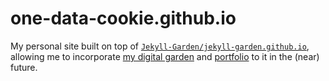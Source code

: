 # one-data-cookie.github.io

My personal site built on top of [`Jekyll-Garden/jekyll-garden.github.io`](https://github.com/Jekyll-Garden/jekyll-garden.github.io), allowing me to incorporate [my digital garden](https://onedatacookie-digigarden.netlify.app/) and [portfolio](https://onedatacookie-somevizes.netlify.app/) to it in the (near) future.
